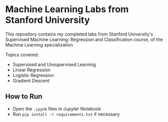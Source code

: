 # Machine Learning Labs from Stanford University
This repository contains my completed labs from Stanford University's Supervised Machine Learning: Regression and Classification course, of the Machine Learning specialization

Topics covered:
- Supervised and Unsupervised Learning 
- Linear Regression
- Logistic Regression
- Gradient Descent

## How to Run
- Open the `.ipynb` files in Jupyter Notebook
- Run `pip install -r requirements.txt` if necessary
